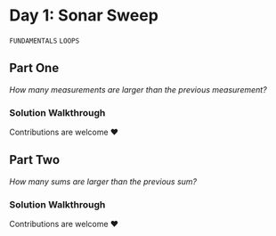 # Day 1: Sonar Sweep
`FUNDAMENTALS` `LOOPS`

## Part One
*How many measurements are larger than the previous measurement?*
### Solution Walkthrough
Contributions are welcome ❤️
    
## Part Two
*How many sums are larger than the previous sum?*
### Solution Walkthrough
Contributions are welcome ❤️